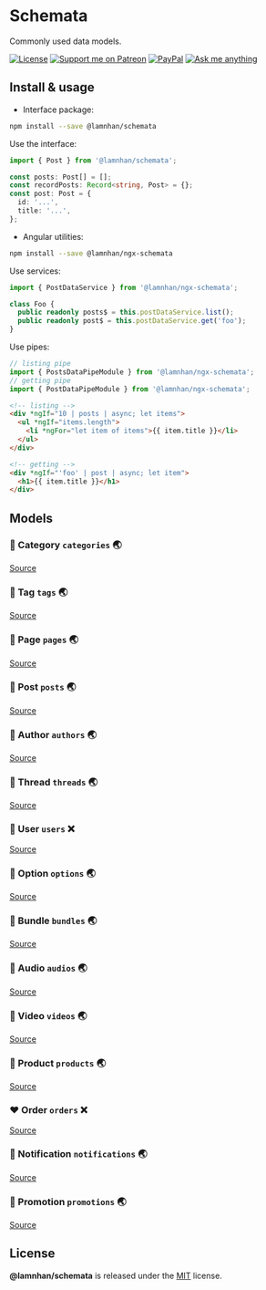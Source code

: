 # Schemata

Commonly used data models.

[![License][license_badge]][license_url] [![Support me on Patreon][patreon_badge]][patreon_url] [![PayPal][paypal_donate_badge]][paypal_donate_url] [![Ask me anything][ask_me_badge]][ask_me_url]

[license_badge]: https://img.shields.io/github/license/mashape/apistatus.svg
[license_url]: https://github.com/lamnhan/schemata/blob/master/LICENSE
[patreon_badge]: https://lamnhan.com/assets/badges/patreon.svg
[patreon_url]: https://www.patreon.com/lamnhan
[paypal_donate_badge]: https://lamnhan.com/assets/badges/paypal_donate.svg
[paypal_donate_url]: https://www.paypal.me/lamnhan
[ask_me_badge]: https://img.shields.io/badge/ask/me-anything-1abc9c.svg
[ask_me_url]: https://m.me/lamhiennhan

## Install & usage

- Interface package:

```sh
npm install --save @lamnhan/schemata
```

Use the interface:

```ts
import { Post } from '@lamnhan/schemata';

const posts: Post[] = [];
const recordPosts: Record<string, Post> = {};
const post: Post = {
  id: '...',
  title: '...',
};
```

- Angular utilities:

```sh
npm install --save @lamnhan/ngx-schemata
```

Use services:

```ts
import { PostDataService } from '@lamnhan/ngx-schemata';

class Foo {
  public readonly posts$ = this.postDataService.list();
  public readonly post$ = this.postDataService.get('foo');
}
```

Use pipes:

```ts
// listing pipe
import { PostsDataPipeModule } from '@lamnhan/ngx-schemata';
// getting pipe
import { PostDataPipeModule } from '@lamnhan/ngx-schemata';
```

```html
<!-- listing -->
<div *ngIf="10 | posts | async; let items">
  <ul *ngIf="items.length">
    <li *ngFor="let item of items">{{ item.title }}</li>
  </ul>
</div>

<!-- getting -->
<div *ngIf="'foo' | post | async; let item">
  <h1>{{ item.title }}</h1>
</div>
```

## Models

### :blue_heart: Category `categories` :earth_asia:

[Source](https://github.com/sheetbase/models/blob/master/src/lib/services/category.service.ts)

### :blue_heart: Tag `tags` :earth_asia:

[Source](https://github.com/sheetbase/models/blob/master/src/lib/services/tag.service.ts)

### :blue_heart: Page `pages` :earth_asia:

[Source](https://github.com/sheetbase/models/blob/master/src/lib/services/page.service.ts)

### :blue_heart: Post `posts` :earth_asia:

[Source](https://github.com/sheetbase/models/blob/master/src/lib/services/post.service.ts)

### :blue_heart: Author `authors` :earth_asia:

[Source](https://github.com/sheetbase/models/blob/master/src/lib/services/author.service.ts)

### :blue_heart: Thread `threads` :earth_asia:

[Source](https://github.com/sheetbase/models/blob/master/src/lib/services/thread.service.ts)

### :blue_heart: User `users` :x:

[Source](https://github.com/sheetbase/models/blob/master/src/lib/services/user.service.ts)

### :blue_heart: Option `options` :earth_asia:

[Source](https://github.com/sheetbase/models/blob/master/src/lib/services/option.service.ts)

### :green_heart: Bundle `bundles` :earth_asia:

[Source](https://github.com/sheetbase/models/blob/master/src/lib/services/bundle.service.ts)

### :green_heart: Audio `audios` :earth_asia:

[Source](https://github.com/sheetbase/models/blob/master/src/lib/services/audio.service.ts)
### :green_heart: Video `videos` :earth_asia:

[Source](https://github.com/sheetbase/models/blob/master/src/lib/services/video.service.ts)

### :green_heart: Product `products` :earth_asia:

[Source](https://github.com/sheetbase/models/blob/master/src/lib/services/product.service.ts)

### :heart: Order `orders` :x:

[Source](https://github.com/sheetbase/models/blob/master/src/lib/services/order.service.ts)

### :purple_heart: Notification `notifications` :earth_asia:

[Source](https://github.com/sheetbase/models/blob/master/src/lib/services/notification.service.ts)

### :purple_heart: Promotion `promotions` :earth_asia:

[Source](https://github.com/sheetbase/models/blob/master/src/lib/services/promotion.service.ts)

## License

**@lamnhan/schemata** is released under the [MIT](https://github.com/lamnhan/schemata/blob/master/LICENSE) license.
